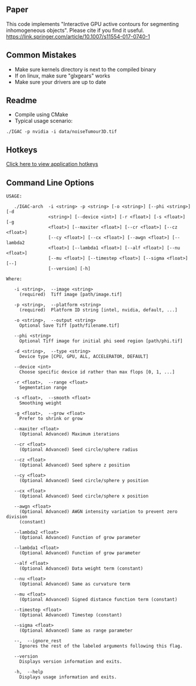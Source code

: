 ## Paper

This code implements "Interactive GPU active contours for segmenting inhomogeneous objects". Please cite if you find it useful.
https://link.springer.com/article/10.1007/s11554-017-0740-1

## Common Mistakes

- Make sure kernels directory is next to the compiled binary
- If on linux, make sure "glxgears" works
- Make sure your drivers are up to date

## Readme

- Compile using CMake
- Typical usage scenario:

```
./IGAC -p nvidia -i data/noiseTumour3D.tif
```

## Hotkeys

[Click here to view application hotkeys](https://github.com/cwkx/IGAC/blob/master/readme.pdf)

## Command Line Options

```
USAGE:

   ./IGAC-arch  -i <string> -p <string> [-o <string>] [--phi <string>] [-d
                <string>] [--device <int>] [-r <float>] [-s <float>] [-g
                <float>] [--maxiter <float>] [--cr <float>] [--cz <float>]
                [--cy <float>] [--cx <float>] [--awgn <float>] [--lambda2
                <float>] [--lambda1 <float>] [--alf <float>] [--nu <float>]
                [--mu <float>] [--timestep <float>] [--sigma <float>] [--]
                [--version] [-h]

Where:

   -i <string>,  --image <string>
     (required)  Tiff image [path/image.tif]

   -p <string>,  --platform <string>
     (required)  Platform ID string [intel, nvidia, default, ...]

   -o <string>,  --output <string>
     Optional Save Tiff [path/filename.tif]

   --phi <string>
     Optional Tiff image for initial phi seed region [path/phi.tif]

   -d <string>,  --type <string>
     Device type [CPU, GPU, ALL, ACCELERATOR, DEFAULT]

   --device <int>
     Choose specific device id rather than max flops [0, 1, ...]

   -r <float>,  --range <float>
     Segmentation range

   -s <float>,  --smooth <float>
     Smoothing weight

   -g <float>,  --grow <float>
     Prefer to shrink or grow

   --maxiter <float>
     (Optional Advanced) Maximum iterations

   --cr <float>
     (Optional Advanced) Seed circle/sphere radius

   --cz <float>
     (Optional Advanced) Seed sphere z position

   --cy <float>
     (Optional Advanced) Seed circle/sphere y position

   --cx <float>
     (Optional Advanced) Seed circle/sphere x position

   --awgn <float>
     (Optional Advanced) AWGN intensity variation to prevent zero division
     (constant)

   --lambda2 <float>
     (Optional Advanced) Function of grow parameter

   --lambda1 <float>
     (Optional Advanced) Function of grow parameter

   --alf <float>
     (Optional Advanced) Data weight term (constant)

   --nu <float>
     (Optional Advanced) Same as curvature term

   --mu <float>
     (Optional Advanced) Signed distance function term (constant)

   --timestep <float>
     (Optional Advanced) Timestep (constant)

   --sigma <float>
     (Optional Advanced) Same as range parameter

   --,  --ignore_rest
     Ignores the rest of the labeled arguments following this flag.

   --version
     Displays version information and exits.

   -h,  --help
     Displays usage information and exits.
```
